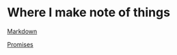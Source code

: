 # Where I make note of things 

[Markdown](https://github.com/adam-p/markdown-here)

[Promises](https://github.com/indefinitelee/notes/blob/master/Promises.md)
